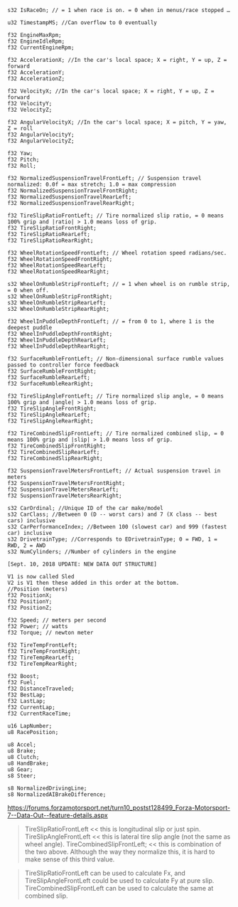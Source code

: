 ```
s32 IsRaceOn; // = 1 when race is on. = 0 when in menus/race stopped …
    
u32 TimestampMS; //Can overflow to 0 eventually

f32 EngineMaxRpm;
f32 EngineIdleRpm;
f32 CurrentEngineRpm;

f32 AccelerationX; //In the car's local space; X = right, Y = up, Z = forward
f32 AccelerationY;
f32 AccelerationZ;

f32 VelocityX; //In the car's local space; X = right, Y = up, Z = forward
f32 VelocityY;
f32 VelocityZ;

f32 AngularVelocityX; //In the car's local space; X = pitch, Y = yaw, Z = roll
f32 AngularVelocityY;
f32 AngularVelocityZ;

f32 Yaw;
f32 Pitch;
f32 Roll;

f32 NormalizedSuspensionTravelFrontLeft; // Suspension travel normalized: 0.0f = max stretch; 1.0 = max compression
f32 NormalizedSuspensionTravelFrontRight;
f32 NormalizedSuspensionTravelRearLeft;
f32 NormalizedSuspensionTravelRearRight;

f32 TireSlipRatioFrontLeft; // Tire normalized slip ratio, = 0 means 100% grip and |ratio| > 1.0 means loss of grip.
f32 TireSlipRatioFrontRight;
f32 TireSlipRatioRearLeft;
f32 TireSlipRatioRearRight;

f32 WheelRotationSpeedFrontLeft; // Wheel rotation speed radians/sec.
f32 WheelRotationSpeedFrontRight;
f32 WheelRotationSpeedRearLeft;
f32 WheelRotationSpeedRearRight;

s32 WheelOnRumbleStripFrontLeft; // = 1 when wheel is on rumble strip, = 0 when off.
s32 WheelOnRumbleStripFrontRight;
s32 WheelOnRumbleStripRearLeft;
s32 WheelOnRumbleStripRearRight;

f32 WheelInPuddleDepthFrontLeft; // = from 0 to 1, where 1 is the deepest puddle
f32 WheelInPuddleDepthFrontRight;
f32 WheelInPuddleDepthRearLeft;
f32 WheelInPuddleDepthRearRight;

f32 SurfaceRumbleFrontLeft; // Non-dimensional surface rumble values passed to controller force feedback
f32 SurfaceRumbleFrontRight;
f32 SurfaceRumbleRearLeft;
f32 SurfaceRumbleRearRight;

f32 TireSlipAngleFrontLeft; // Tire normalized slip angle, = 0 means 100% grip and |angle| > 1.0 means loss of grip.
f32 TireSlipAngleFrontRight;
f32 TireSlipAngleRearLeft;
f32 TireSlipAngleRearRight;

f32 TireCombinedSlipFrontLeft; // Tire normalized combined slip, = 0 means 100% grip and |slip| > 1.0 means loss of grip.
f32 TireCombinedSlipFrontRight;
f32 TireCombinedSlipRearLeft;
f32 TireCombinedSlipRearRight;

f32 SuspensionTravelMetersFrontLeft; // Actual suspension travel in meters
f32 SuspensionTravelMetersFrontRight;
f32 SuspensionTravelMetersRearLeft;
f32 SuspensionTravelMetersRearRight;

s32 CarOrdinal; //Unique ID of the car make/model
s32 CarClass; //Between 0 (D -- worst cars) and 7 (X class -- best cars) inclusive
s32 CarPerformanceIndex; //Between 100 (slowest car) and 999 (fastest car) inclusive
s32 DrivetrainType; //Corresponds to EDrivetrainType; 0 = FWD, 1 = RWD, 2 = AWD
s32 NumCylinders; //Number of cylinders in the engine

[Sept. 10, 2018 UPDATE: NEW DATA OUT STRUCTURE]

V1 is now called Sled
V2 is V1 then these added in this order at the bottom.
//Position (meters)
f32 PositionX;
f32 PositionY;
f32 PositionZ;

f32 Speed; // meters per second
f32 Power; // watts
f32 Torque; // newton meter

f32 TireTempFrontLeft;
f32 TireTempFrontRight;
f32 TireTempRearLeft;
f32 TireTempRearRight;

f32 Boost;
f32 Fuel;
f32 DistanceTraveled;
f32 BestLap;
f32 LastLap;
f32 CurrentLap;
f32 CurrentRaceTime;

u16 LapNumber;
u8 RacePosition;

u8 Accel;
u8 Brake;
u8 Clutch;
u8 HandBrake;
u8 Gear;
s8 Steer;

s8 NormalizedDrivingLine;
s8 NormalizedAIBrakeDifference;
```

https://forums.forzamotorsport.net/turn10_postst128499_Forza-Motorsport-7--Data-Out--feature-details.aspx

> TireSlipRatioFrontLeft << this is longitudinal slip or just spin.
> TireSlipAngleFrontLeft << this is lateral tire slip angle (not the same as wheel angle).
> TireCombinedSlipFrontLeft; << this is combination of the two above. Although the way they normalize this, it is hard to make sense of this third value.

> TireSlipRatioFrontLeft can be used to calculate Fx, and TireSlipAngleFrontLeft could be used to calculate Fy at pure slip. TireCombinedSlipFrontLeft can be used to calculate the same at combined slip.

